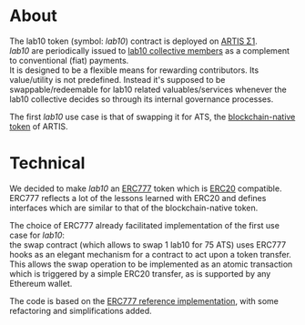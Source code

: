 # About

The lab10 token (symbol: _lab10_) contract is deployed on [ARTIS Σ1](https://github.com/lab10-coop/sigma1).  
_lab10_ are periodically issued to [lab10 collective members](https://lab10.coop/en/about#lab10-team) as a complement to conventional (fiat) payments.  
It is designed to be a flexible means for rewarding contributors. Its value/utility is not predefined. Instead it's supposed to be swappable/redeemable for lab10 related valuables/services whenever the lab10 collective decides so through its internal governance processes.

The first _lab10_ use case is that of swapping it for ATS, the [blockchain-native token](https://medium.com/untitled-inc/the-token-classification-framework-290b518eaab6) of ARTIS.

# Technical

We decided to make _lab10_ an [ERC777](https://eips.ethereum.org/EIPS/eip-777) token which is [ERC20](https://eips.ethereum.org/EIPS/eip-20) compatible.  
ERC777 reflects a lot of the lessons learned with ERC20 and defines interfaces which are similar to that of the blockchain-native token.  

The choice of ERC777 already facilitated implementation of the first use case for _lab10_:  
the swap contract (which allows to swap 1 lab10 for 75 ATS) uses ERC777 hooks as an elegant mechanism for a contract to act upon a token transfer. This allows the swap operation to be implemented as an atomic transaction which is triggered by a simple ERC20 transfer, as is supported by any Ethereum wallet.  

The code is based on the [ERC777 reference implementation](https://github.com/jacquesd/ERC777), with some refactoring and simplifications added.
